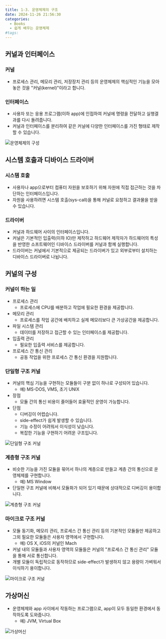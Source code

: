 ```yaml
---
title: 1-3. 운영체제의 구조
date: 2024-11-26 21:56:30
categories:
  - Books
  - 쉽게 배우는 운영체제
#tags:
---
```

## 커널과 인터페이스

### 커널

- 프로세스 관리, 메모리 관리, 저장장치 관리 등의 운영체제의 핵심적인 기능을 모아놓은 것을 "커널(kernel)"이라고 합니다.

### 인터페이스

- 사용자 또는 응용 프로그램(이하 app)에 인접하여 커널에 명령을 전달하고 실행결과를 다시 돌려줍니다.
- 커널과 인터페이스를 분리하여 같은 커널에 다양한 인터페이스를 가진 형태로 제작할 수 있습니다.

![운영체제의 구성](/images/interface.png)

## 시스템 호출과 디바이스 드라이버

### 시스템 호출

- 사용자나 app으로부터 컴퓨터 자원을 보호하기 위해 자원에 직접 접근하는 것을 차단하는 인터페이스입니다.
- 자원을 사용하려면 시스템 호출(sys-call)을 통해 커널로 요청하고 결과물을 받을 수 있습니다.

### 드라이버

- 커널과 하드웨어 사이의 인터페이스입니다.
- 커널은 기본적인 입출력(이하 IO)만 제작하고 하드웨어 제작자가 하드웨어의 특성을 반영한 소프트웨어인 디바이스 드라이버를 커널과 함께 실행합니다.
- 드라이버는 커널에서 기본적으로 제공되는 드라이버가 있고 외부로부터 설치하는 디바이스 드라이버로 나뉩니다.

## 커널의 구성

### 커널이 하는 일

- 프로세스 관리
  - 프로세스에 CPU를 배분하고 작업에 필요한 환경을 제공합니다.
- 메모리 관리
  - 프로세스를 작업 공간에 배치하고 실제 메모리보다 큰 가상공간을 제공합니다.
- 파일 시스템 관리
  - 데이터를 저장하고 접근할 수 있는 인터페이스를 제공합니다.
- 입출력 관리
  - 필요한 입출력 서비스를 제공합니다.
- 프로세스 간 통신 관리
  - 공동 작업을 위한 프로세스 간 통신 환경을 지원합니다.

### 단일형 구조 커널

- 커널의 핵심 기능을 구현하는 모듈들이 구분 없이 하나로 구성되어 있습니다.
  - 예) MS-DOS, VMS, 초기 UNIX
- 장점
  - 모듈 간의 통신 비용이 줄어들어 효율적인 운영이 가능합니다.
- 단점
  - 디버깅이 어렵습니다.
  - side-effect가 쉽게 발생할 수 있습니다.
  - 기능 수정이 어려워서 이식성이 낮습니다.
  - 복잡한 기능을 구현하기 어려운 구조입니다.

![단일형 구조 커널](/images/monolithic_kernel.png)


### 계층형 구조 커널

- 비슷한 기능을 가진 모듈을 묶어서 하나의 계층으로 만들고 계층 간의 통신으로 운영체제를 구현합니다.
  - 예) MS Window
- 단일현 구조 커널에 비해서 모듈화가 되어 있기 때문에 상대적으로 디버깅이 용이합니다.

![계층형 구조 커널](/images/layered_kernel.png)

### 마이크로 구조 커널

- 모듈 동기화, 메모리 관리, 프로세스 간 통신 관리 등의 기본적인 모듈들만 제공하고 그외 필요한 모듈들은 사용자 영역에서 구현합니다.
  - 예) OS X, iOS의 커널인 Mach
- 커널 내의 모듈들과 사용자 영역의 모듈들은 커널의 "프로세스 간 통신 관리" 모듈을 통해 서로 통신합니다.
- 개별 모듈이 독립적으로 동작하므로 side-effect가 발생하지 않고 용량이 가벼워서 이식하기 용이합니다.

![마이크로 구조 커널](/images/micro_kernel.png)

## 가상머신

- 운영체제와 app 사이에서 작동하는 프로그램으로, app이 모두 동일한 환경에서 동작하도록 도와줍니다.
  - 예) JVM, Virtual Box

![가상머신](/images/virtual_machine.png)